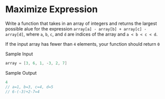 # Maximize Expression

Write a function that takes in an array of integers and returns the largest possible alue for the expression `array[a] - array[b] + array[c] - array[d]`, where `a`, `b`, `c`, and `d` are indices of the array and `a < b < c < d`.

If the input array has fewer than `4` elements, your function should return `0`

Sample Input

```go
array = [3, 6, 1, -3, 2, 7]
```

Sample Output

```go
4
// a=1, b=3, c=4, d=5
// 6-(-3)+2-7=4
```
